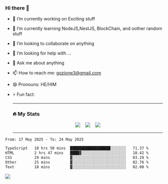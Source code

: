 ### Hi there 👋

<!--
**charlieScript/charlieScript** is a ✨ _special_ ✨ repository because its `README.md` (this file) appears on your GitHub profile.

Here are some ideas to get you started: -->

- 🔭 I’m currently working on Exciting stuff
- 🌱 I’m currently learning NodeJS,NestJS, BlockChain, and oother random stuff
- 👯 I’m looking to collaborate on anything
- 🤔 I’m looking for help with ...
- 💬 Ask me about anything
- 📫 How to reach me: gozione3@gmail.com
- 😄 Pronouns: HE/HIM
- ⚡ Fun fact:


  ---

  ### :fire: My Stats

  <div id="stats" align="center">
  <img src="http://github-readme-streak-stats.herokuapp.com?user=charlieScript&theme=dark&date_format=M%20j%5B%2C%20Y%5D" />&nbsp;&nbsp;&nbsp;
  <img src="https://github-readme-stats.vercel.app/api/top-langs/?username=charlieScript&layout=compact&theme=vision-friendly-dark"/>&nbsp;&nbsp;&nbsp;
  <img src="https://github-readme-stats.vercel.app/api?username=charlieScript&show_icons=true&theme=radical"/>
  </div>

  ---



<!--START_SECTION:waka-->

```txt
From: 17 May 2025 - To: 24 May 2025

TypeScript   10 hrs 50 mins  ██████████████████░░░░░░░   71.37 %
HTML         2 hrs 47 mins   ████▓░░░░░░░░░░░░░░░░░░░░   18.42 %
CSS          29 mins         ▓░░░░░░░░░░░░░░░░░░░░░░░░   03.29 %
Other        25 mins         ▓░░░░░░░░░░░░░░░░░░░░░░░░   02.76 %
Text         18 mins         ▓░░░░░░░░░░░░░░░░░░░░░░░░   02.00 %
```

<!--END_SECTION:waka-->
![](https://komarev.com/ghpvc/?username=charlieScript)
